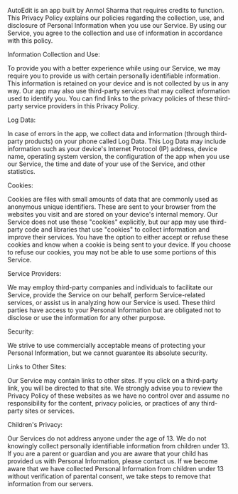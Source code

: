 

AutoEdit is an app built by Anmol Sharma that requires credits to function. This Privacy Policy explains our policies regarding the collection, use, and disclosure of Personal Information when you use our Service. By using our Service, you agree to the collection and use of information in accordance with this policy.

Information Collection and Use:

To provide you with a better experience while using our Service, we may require you to provide us with certain personally identifiable information. This information is retained on your device and is not collected by us in any way. Our app may also use third-party services that may collect information used to identify you. You can find links to the privacy policies of these third-party service providers in this Privacy Policy.

Log Data:

In case of errors in the app, we collect data and information (through third-party products) on your phone called Log Data. This Log Data may include information such as your device's Internet Protocol (IP) address, device name, operating system version, the configuration of the app when you use our Service, the time and date of your use of the Service, and other statistics.

Cookies:

Cookies are files with small amounts of data that are commonly used as anonymous unique identifiers. These are sent to your browser from the websites you visit and are stored on your device's internal memory. Our Service does not use these "cookies" explicitly, but our app may use third-party code and libraries that use "cookies" to collect information and improve their services. You have the option to either accept or refuse these cookies and know when a cookie is being sent to your device. If you choose to refuse our cookies, you may not be able to use some portions of this Service.

Service Providers:

We may employ third-party companies and individuals to facilitate our Service, provide the Service on our behalf, perform Service-related services, or assist us in analyzing how our Service is used. These third parties have access to your Personal Information but are obligated not to disclose or use the information for any other purpose.

Security:

We strive to use commercially acceptable means of protecting your Personal Information, but we cannot guarantee its absolute security.

Links to Other Sites:

Our Service may contain links to other sites. If you click on a third-party link, you will be directed to that site. We strongly advise you to review the Privacy Policy of these websites as we have no control over and assume no responsibility for the content, privacy policies, or practices of any third-party sites or services.

Children's Privacy:

Our Services do not address anyone under the age of 13. We do not knowingly collect personally identifiable information from children under 13. If you are a parent or guardian and you are aware that your child has provided us with Personal Information, please contact us. If we become aware that we have collected Personal Information from children under 13 without verification of parental consent, we take steps to remove that information from our servers.
